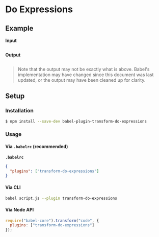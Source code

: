 # Do Expressions

## Example

**Input**

```js
```

**Output**

```js
```

> Note that the output may not be exactly what is above. Babel's implementation
> may have changed since this document was last updated, or the output may have
> been cleaned up for clarity.

## Setup

### Installation

```sh
$ npm install --save-dev babel-plugin-transform-do-expressions
```

### Usage

#### Via `.babelrc` (recommended)

**`.babelrc`**

```json
{
  "plugins": ["transform-do-expressions"]
}
```

#### Via CLI

```sh
babel script.js --plugin transform-do-expressions
```

#### Via Node API

```js
require("babel-core").transform("code", {
  plugins: ["transform-do-expressions"]
});
```
